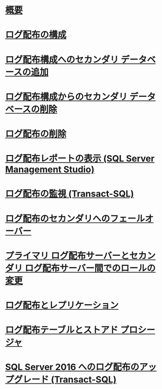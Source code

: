 # [概要](about-log-shipping-sql-server.md)  
# [ログ配布の構成](configure-log-shipping-sql-server.md)  
# [ログ配布構成へのセカンダリ データベースの追加](add-a-secondary-database-to-a-log-shipping-configuration-sql-server.md)  
# [ログ配布構成からのセカンダリ データベースの削除](remove-a-secondary-database-from-a-log-shipping-configuration-sql-server.md)  
# [ログ配布の削除](remove-log-shipping-sql-server.md)  
# [ログ配布レポートの表示 (SQL Server Management Studio)](view-the-log-shipping-report-sql-server-management-studio.md)  
# [ログ配布の監視 (Transact-SQL)](monitor-log-shipping-transact-sql.md)  
# [ログ配布のセカンダリへのフェールオーバー](fail-over-to-a-log-shipping-secondary-sql-server.md)  
# [プライマリ ログ配布サーバーとセカンダリ ログ配布サーバー間でのロールの変更](change-roles-between-primary-and-secondary-log-shipping-servers-sql-server.md)  
# [ログ配布とレプリケーション](log-shipping-and-replication-sql-server.md)  
# [ログ配布テーブルとストアド プロシージャ](log-shipping-tables-and-stored-procedures.md)  
# [SQL Server 2016 へのログ配布のアップグレード (Transact-SQL)](upgrading-log-shipping-to-sql-server-2016-transact-sql.md)  
